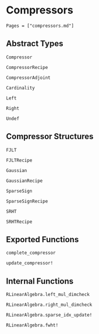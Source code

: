 # Compressors 
```@contents
Pages = ["compressors.md"]
```

## Abstract Types
```@docs
Compressor

CompressorRecipe

CompressorAdjoint

Cardinality

Left

Right

Undef
```

## Compressor Structures
```@docs
FJLT

FJLTRecipe

Gaussian

GaussianRecipe

SparseSign

SparseSignRecipe

SRHT 

SRHTRecipe
```

## Exported  Functions
```@docs
complete_compressor

update_compressor!
```

## Internal Functions
```@docs
RLinearAlgebra.left_mul_dimcheck

RLinearAlgebra.right_mul_dimcheck

RLinearAlgebra.sparse_idx_update!

RLinearAlgebra.fwht!
```
